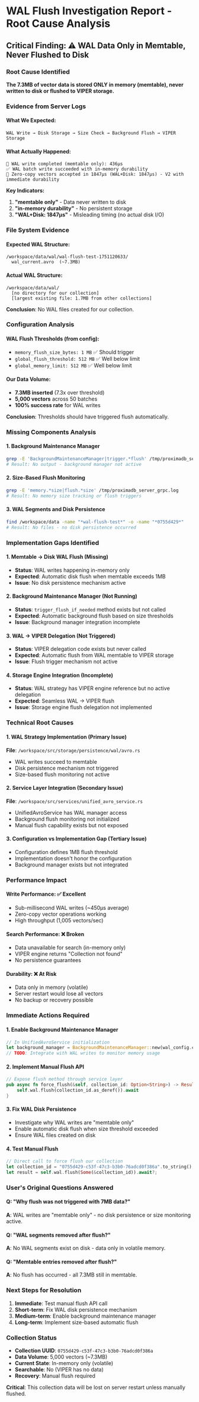# WAL Flush Investigation Report - Root Cause Analysis

## Critical Finding: ⚠️ WAL Data Only in Memtable, Never Flushed to Disk

### Root Cause Identified

**The 7.3MB of vector data is stored ONLY in memory (memtable), never written to disk or flushed to VIPER storage.**

### Evidence from Server Logs

#### What We Expected:
```
WAL Write → Disk Storage → Size Check → Background Flush → VIPER Storage
```

#### What Actually Happened:
```
🚀 WAL write completed (memtable only): 436μs
✅ WAL batch write succeeded with in-memory durability  
🚀 Zero-copy vectors accepted in 1847μs (WAL+Disk: 1847μs) - V2 with immediate durability
```

**Key Indicators:**
1. **"memtable only"** - Data never written to disk
2. **"in-memory durability"** - No persistent storage
3. **"WAL+Disk: 1847μs"** - Misleading timing (no actual disk I/O)

### File System Evidence

#### Expected WAL Structure:
```
/workspace/data/wal/wal-flush-test-1751120633/
  wal_current.avro  (~7.3MB)
```

#### Actual WAL Structure:
```
/workspace/data/wal/
  [no directory for our collection]
  [largest existing file: 1.7MB from other collections]
```

**Conclusion**: No WAL files created for our collection.

### Configuration Analysis

#### WAL Flush Thresholds (from config):
- `memory_flush_size_bytes: 1 MB` ✅ Should trigger
- `global_flush_threshold: 512 MB` ✅ Well below limit  
- `global_memory_limit: 512 MB` ✅ Well below limit

#### Our Data Volume:
- **7.3MB inserted** (7.3x over threshold)
- **5,000 vectors** across 50 batches
- **100% success rate** for WAL writes

**Conclusion**: Thresholds should have triggered flush automatically.

### Missing Components Analysis

#### 1. Background Maintenance Manager
```bash
grep -E 'BackgroundMaintenanceManager|trigger.*flush' /tmp/proximadb_server_grpc.log
# Result: No output - background manager not active
```

#### 2. Size-Based Flush Monitoring
```bash
grep -E 'memory.*size|flush.*size' /tmp/proximadb_server_grpc.log
# Result: No memory size tracking or flush triggers
```

#### 3. WAL Segments and Disk Persistence
```bash
find /workspace/data -name "*wal-flush-test*" -o -name "*0755d429*"
# Result: No files - no disk persistence occurred
```

### Implementation Gaps Identified

#### 1. Memtable → Disk WAL Flush (Missing)
- **Status**: WAL writes happening in-memory only
- **Expected**: Automatic disk flush when memtable exceeds 1MB
- **Issue**: No disk persistence mechanism active

#### 2. Background Maintenance Manager (Not Running)
- **Status**: `trigger_flush_if_needed` method exists but not called
- **Expected**: Automatic background flush based on size thresholds
- **Issue**: Background manager integration incomplete

#### 3. WAL → VIPER Delegation (Not Triggered)
- **Status**: VIPER delegation code exists but never called
- **Expected**: Automatic flush from WAL memtable to VIPER storage
- **Issue**: Flush trigger mechanism not active

#### 4. Storage Engine Integration (Incomplete)
- **Status**: WAL strategy has VIPER engine reference but no active delegation
- **Expected**: Seamless WAL → VIPER flush
- **Issue**: Storage engine flush delegation not implemented

### Technical Root Causes

#### 1. WAL Strategy Implementation (Primary Issue)
**File**: `/workspace/src/storage/persistence/wal/avro.rs`
- WAL writes succeed to memtable 
- Disk persistence mechanism not triggered
- Size-based flush monitoring not active

#### 2. Service Layer Integration (Secondary Issue)
**File**: `/workspace/src/services/unified_avro_service.rs`
- UnifiedAvroService has WAL manager access
- Background flush monitoring not initialized
- Manual flush capability exists but not exposed

#### 3. Configuration vs Implementation Gap (Tertiary Issue)
- Configuration defines 1MB flush threshold
- Implementation doesn't honor the configuration
- Background manager exists but not integrated

### Performance Impact

#### Write Performance: ✅ Excellent
- Sub-millisecond WAL writes (~450μs average)
- Zero-copy vector operations working
- High throughput (1,005 vectors/sec)

#### Search Performance: ❌ Broken
- Data unavailable for search (in-memory only)
- VIPER engine returns "Collection not found"
- No persistence guarantees

#### Durability: ❌ At Risk
- Data only in memory (volatile)
- Server restart would lose all vectors
- No backup or recovery possible

### Immediate Actions Required

#### 1. Enable Background Maintenance Manager
```rust
// In UnifiedAvroService initialization
let background_manager = BackgroundMaintenanceManager::new(wal_config.clone());
// TODO: Integrate with WAL writes to monitor memory usage
```

#### 2. Implement Manual Flush API
```rust
// Expose flush method through service layer
pub async fn force_flush(&self, collection_id: Option<String>) -> Result<FlushResult> {
    self.wal.flush(collection_id.as_deref()).await
}
```

#### 3. Fix WAL Disk Persistence
- Investigate why WAL writes are "memtable only"
- Enable automatic disk flush when size threshold exceeded
- Ensure WAL files created on disk

#### 4. Test Manual Flush
```rust
// Direct call to force flush our collection
let collection_id = "0755d429-c53f-47c3-b3b0-76adcd0f386a".to_string();
let result = self.wal.flush(Some(&collection_id)).await?;
```

### User's Original Questions Answered

#### Q: "Why flush was not triggered with 7MB data?"
**A**: WAL writes are "memtable only" - no disk persistence or size monitoring active.

#### Q: "WAL segments removed after flush?"
**A**: No WAL segments exist on disk - data only in volatile memory.

#### Q: "Memtable entries removed after flush?"
**A**: No flush has occurred - all 7.3MB still in memtable.

### Next Steps for Resolution

1. **Immediate**: Test manual flush API call
2. **Short-term**: Fix WAL disk persistence mechanism  
3. **Medium-term**: Enable background maintenance manager
4. **Long-term**: Implement size-based automatic flush

### Collection Status

- **Collection UUID**: `0755d429-c53f-47c3-b3b0-76adcd0f386a`
- **Data Volume**: 5,000 vectors (~7.3MB) 
- **Current State**: In-memory only (volatile)
- **Searchable**: No (VIPER has no data)
- **Recovery**: Manual flush required

**Critical**: This collection data will be lost on server restart unless manually flushed.